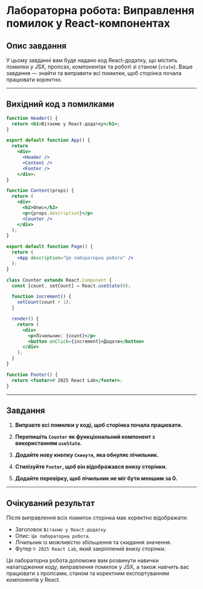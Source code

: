 # Лабораторна робота: Виправлення помилок у React-компонентах

## Опис завдання

У цьому завданні вам буде надано код React-додатку, що містить помилки у JSX, пропсах, компонентах та роботі зі станом (`state`). Ваше завдання — знайти та виправити всі помилки, щоб сторінка почала працювати коректно.

---

## Вихідний код з помилками

```jsx
function Header() {
  return <h1>Вітаємо у React-додатку</h1>;
}

export default function App() {
  return
    <div>
      <Header />
      <Content />
      <Footer />
    </div>;
}

function Content(props) {
  return (
    <div>
      <h2>Опис</h2>
      <p>{props.description}</p>
      <Counter />
    </div>
  );
}

export default function Page() {
  return (
    <App description="Це лабораторна робота" />
  );
}

class Counter extends React.Component {
  const [count, setCount] = React.useState(0);

  function increment() {
    setCount(count + 1);
  }

  render() {
    return (
      <div>
        <p>Лічильник: {count}</p>
        <button onClick={increment}>Додати</button>
      </div>
    );
  }
}

function Footer() {
  return <footer>© 2025 React Lab</footer>;
}
```

---

## Завдання

1. **Виправте всі помилки у коді, щоб сторінка почала працювати.**

2. **Перепишіть `Counter` як функціональний компонент з використанням `useState`.**

3. **Додайте нову кнопку `Скинути`, яка обнуляє лічильник.**

4. **Стилізуйте `Footer`, щоб він відображався внизу сторінки.**

5. **Додайте перевірку, щоб лічильник не міг бути меншим за 0.**

---

## Очікуваний результат

Після виправлення всіх помилок сторінка має коректно відображати:
- Заголовок `Вітаємо у React-додатку`.
- Опис: `Це лабораторна робота`.
- Лічильник із можливістю збільшення та скидання значення.
- Футер `© 2025 React Lab`, який закріплений внизу сторінки.

Ця лабораторна робота допоможе вам розвинути навички налагодження коду, виправлення помилок у JSX, а також навчить вас працювати з пропсами, станом та коректним експортуванням компонентів у React.